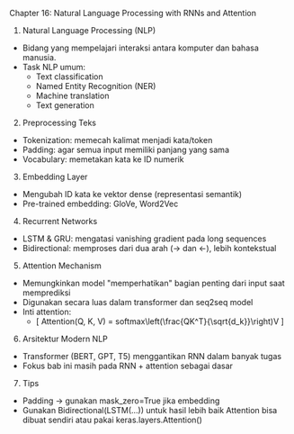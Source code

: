 Chapter 16: Natural Language Processing with RNNs and Attention

1. Natural Language Processing (NLP)
- Bidang yang mempelajari interaksi antara komputer dan bahasa manusia.
- Task NLP umum:
  + Text classification
  + Named Entity Recognition (NER)
  + Machine translation
  + Text generation
2. Preprocessing Teks
- Tokenization: memecah kalimat menjadi kata/token
- Padding: agar semua input memiliki panjang yang sama
- Vocabulary: memetakan kata ke ID numerik
3. Embedding Layer
- Mengubah ID kata ke vektor dense (representasi semantik)
- Pre-trained embedding: GloVe, Word2Vec
4. Recurrent Networks
- LSTM & GRU: mengatasi vanishing gradient pada long sequences
- Bidirectional: memproses dari dua arah (→ dan ←), lebih kontekstual
5. Attention Mechanism
- Memungkinkan model "memperhatikan" bagian penting dari input saat memprediksi
- Digunakan secara luas dalam transformer dan seq2seq model
- Inti attention:
  + [ Attention(Q, K, V) = softmax\left(\frac{QK^T}{\sqrt{d_k}}\right)V ]
6. Arsitektur Modern NLP
- Transformer (BERT, GPT, T5) menggantikan RNN dalam banyak tugas
- Fokus bab ini masih pada RNN + attention sebagai dasar
7. Tips
- Padding → gunakan mask_zero=True jika embedding
- Gunakan Bidirectional(LSTM(...)) untuk hasil lebih baik
Attention bisa dibuat sendiri atau pakai keras.layers.Attention()

